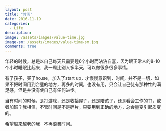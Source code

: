 ```yaml
---
layout: post
title: "时间"
date: 2016-11-19
categories:
  - Life
description: 
image: /assets/images/value-time.jpg
image-sm: /assets/images/value-time-sm.jpg
comments: true
---
```

年轻的时候，总是以自己每天只需要睡6个小时而沾沾自喜，因为跟正常人的8-10个小时睡眠比起来，我一周比别人多半天，可以做很多很多事情。

有了孩子，买了house，加入了start up，才慢慢意识到，时间，并不是一切，如果不把时间用到合适的地方，再多的时间，也没有用，只会让自己徒有那种**忙**的满足感，但是并没有使自己有任何进步。

当有时间的时候，是打游戏，还是收拾屋子，还是陪孩子，还是看会工作的书，或者加班？我相信，不管时间是不是碎片，只要用到正确的地方，总会量变引起质变的。

希望越来越老的我，不再浪费时间。